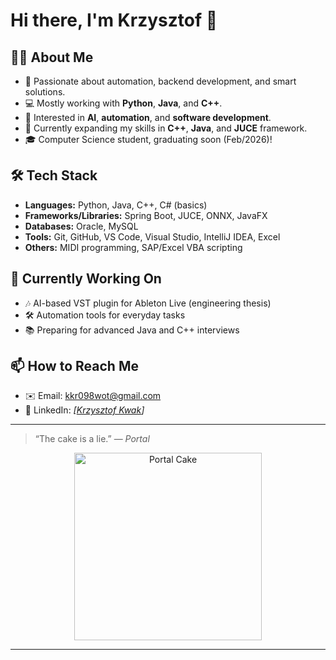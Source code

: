 # Hi there, I'm Krzysztof 👋

## 👨‍💻 About Me
- 🎯 Passionate about automation, backend development, and smart solutions.
- 💻 Mostly working with **Python**, **Java**, and **C++**.
- 🚀 Interested in **AI**, **automation**, and **software development**.
- 🌱 Currently expanding my skills in **C++**, **Java**, and **JUCE** framework.
- 🎓 Computer Science student, graduating soon (Feb/2026)!
 
## 🛠️ Tech Stack
- **Languages:** Python, Java, C++, C# (basics)
- **Frameworks/Libraries:** Spring Boot, JUCE, ONNX, JavaFX
- **Databases:** Oracle, MySQL
- **Tools:** Git, GitHub, VS Code, Visual Studio, IntelliJ IDEA, Excel
- **Others:** MIDI programming, SAP/Excel VBA scripting

## 🎯 Currently Working On
- 🎶 AI-based VST plugin for Ableton Live (engineering thesis)
- 🛠️ Automation tools for everyday tasks
- 📚 Preparing for advanced Java and C++ interviews

## 📫 How to Reach Me
- ✉️ Email: [kkr098wot@gmail.com](mailto:kkr098wot@gmail.com)
- 📄 LinkedIn: *[[Krzysztof Kwak](https://www.linkedin.com/in/krzysztof-kwak-a6b656197/)]*

---

> “The cake is a lie.” — *Portal*
<div align="center">
  <img src="https://media.tenor.com/2Q1wYzZ6F3sAAAAC/aperture-science-portal-cake.gif" width="300" alt="Portal Cake">
</div>


---
